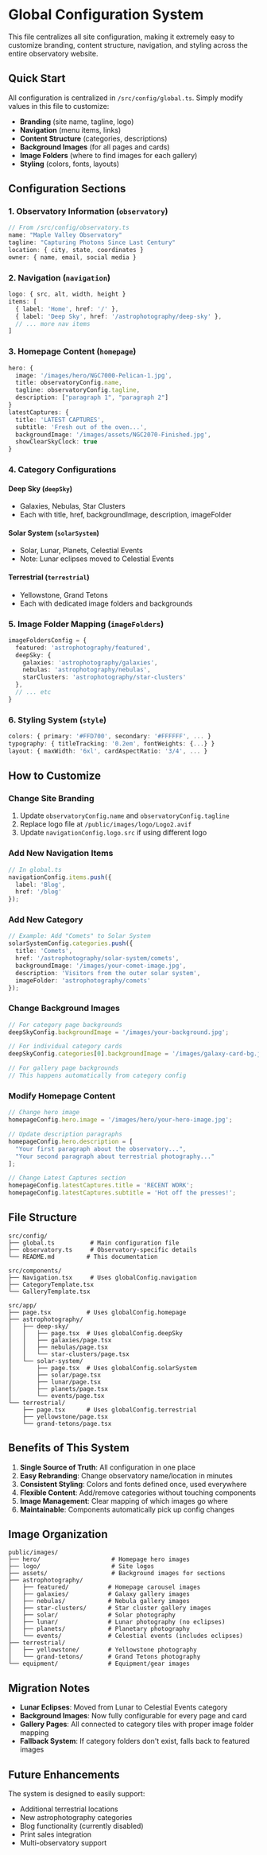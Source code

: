# Global Configuration System

This file centralizes all site configuration, making it extremely easy to customize branding, content structure, navigation, and styling across the entire observatory website.

## Quick Start

All configuration is centralized in `/src/config/global.ts`. Simply modify values in this file to customize:

- **Branding** (site name, tagline, logo)
- **Navigation** (menu items, links)
- **Content Structure** (categories, descriptions)
- **Background Images** (for all pages and cards)
- **Image Folders** (where to find images for each gallery)
- **Styling** (colors, fonts, layouts)

## Configuration Sections

### 1. Observatory Information (`observatory`)
```typescript
// From /src/config/observatory.ts
name: "Maple Valley Observatory"
tagline: "Capturing Photons Since Last Century"
location: { city, state, coordinates }
owner: { name, email, social media }
```

### 2. Navigation (`navigation`)
```typescript
logo: { src, alt, width, height }
items: [
  { label: 'Home', href: '/' },
  { label: 'Deep Sky', href: '/astrophotography/deep-sky' },
  // ... more nav items
]
```

### 3. Homepage Content (`homepage`)
```typescript
hero: {
  image: '/images/hero/NGC7000-Pelican-1.jpg',
  title: observatoryConfig.name,
  tagline: observatoryConfig.tagline,
  description: ["paragraph 1", "paragraph 2"]
}
latestCaptures: {
  title: 'LATEST CAPTURES',
  subtitle: 'Fresh out of the oven...',
  backgroundImage: '/images/assets/NGC2070-Finished.jpg',
  showClearSkyClock: true
}
```

### 4. Category Configurations

#### Deep Sky (`deepSky`)
- Galaxies, Nebulas, Star Clusters
- Each with title, href, backgroundImage, description, imageFolder

#### Solar System (`solarSystem`)
- Solar, Lunar, Planets, Celestial Events
- Note: Lunar eclipses moved to Celestial Events

#### Terrestrial (`terrestrial`)
- Yellowstone, Grand Tetons
- Each with dedicated image folders and backgrounds

### 5. Image Folder Mapping (`imageFolders`)
```typescript
imageFoldersConfig = {
  featured: 'astrophotography/featured',
  deepSky: {
    galaxies: 'astrophotography/galaxies',
    nebulas: 'astrophotography/nebulas',
    starClusters: 'astrophotography/star-clusters'
  },
  // ... etc
}
```

### 6. Styling System (`style`)
```typescript
colors: { primary: '#FFD700', secondary: '#FFFFFF', ... }
typography: { titleTracking: '0.2em', fontWeights: {...} }
layout: { maxWidth: '6xl', cardAspectRatio: '3/4', ... }
```

## How to Customize

### Change Site Branding
1. Update `observatoryConfig.name` and `observatoryConfig.tagline`
2. Replace logo file at `/public/images/logo/Logo2.avif`
3. Update `navigationConfig.logo.src` if using different logo

### Add New Navigation Items
```typescript
// In global.ts
navigationConfig.items.push({
  label: 'Blog',
  href: '/blog'
});
```

### Add New Category
```typescript
// Example: Add "Comets" to Solar System
solarSystemConfig.categories.push({
  title: 'Comets',
  href: '/astrophotography/solar-system/comets',
  backgroundImage: '/images/your-comet-image.jpg',
  description: 'Visitors from the outer solar system',
  imageFolder: 'astrophotography/comets'
});
```

### Change Background Images
```typescript
// For category page backgrounds
deepSkyConfig.backgroundImage = '/images/your-background.jpg';

// For individual category cards
deepSkyConfig.categories[0].backgroundImage = '/images/galaxy-card-bg.jpg';

// For gallery page backgrounds
// This happens automatically from category config
```

### Modify Homepage Content
```typescript
// Change hero image
homepageConfig.hero.image = '/images/hero/your-hero-image.jpg';

// Update description paragraphs
homepageConfig.hero.description = [
  "Your first paragraph about the observatory...",
  "Your second paragraph about terrestrial photography..."
];

// Change Latest Captures section
homepageConfig.latestCaptures.title = 'RECENT WORK';
homepageConfig.latestCaptures.subtitle = 'Hot off the presses!';
```

## File Structure

```
src/config/
├── global.ts          # Main configuration file
├── observatory.ts     # Observatory-specific details
└── README.md         # This documentation

src/components/
├── Navigation.tsx     # Uses globalConfig.navigation
├── CategoryTemplate.tsx
└── GalleryTemplate.tsx

src/app/
├── page.tsx          # Uses globalConfig.homepage
├── astrophotography/
│   ├── deep-sky/
│   │   ├── page.tsx  # Uses globalConfig.deepSky
│   │   ├── galaxies/page.tsx
│   │   ├── nebulas/page.tsx
│   │   └── star-clusters/page.tsx
│   └── solar-system/
│       ├── page.tsx  # Uses globalConfig.solarSystem
│       ├── solar/page.tsx
│       ├── lunar/page.tsx
│       ├── planets/page.tsx
│       └── events/page.tsx
└── terrestrial/
    ├── page.tsx      # Uses globalConfig.terrestrial
    ├── yellowstone/page.tsx
    └── grand-tetons/page.tsx
```

## Benefits of This System

1. **Single Source of Truth**: All configuration in one place
2. **Easy Rebranding**: Change observatory name/location in minutes
3. **Consistent Styling**: Colors and fonts defined once, used everywhere
4. **Flexible Content**: Add/remove categories without touching components
5. **Image Management**: Clear mapping of which images go where
6. **Maintainable**: Components automatically pick up config changes

## Image Organization

```
public/images/
├── hero/                    # Homepage hero images
├── logo/                    # Site logos
├── assets/                  # Background images for sections
├── astrophotography/
│   ├── featured/           # Homepage carousel images
│   ├── galaxies/           # Galaxy gallery images
│   ├── nebulas/            # Nebula gallery images
│   ├── star-clusters/      # Star cluster gallery images
│   ├── solar/              # Solar photography
│   ├── lunar/              # Lunar photography (no eclipses)
│   ├── planets/            # Planetary photography
│   └── events/             # Celestial events (includes eclipses)
├── terrestrial/
│   ├── yellowstone/        # Yellowstone photography
│   └── grand-tetons/       # Grand Tetons photography
└── equipment/              # Equipment/gear images
```

## Migration Notes

- **Lunar Eclipses**: Moved from Lunar to Celestial Events category
- **Background Images**: Now fully configurable for every page and card
- **Gallery Pages**: All connected to category tiles with proper image folder mapping
- **Fallback System**: If category folders don't exist, falls back to featured images

## Future Enhancements

The system is designed to easily support:
- Additional terrestrial locations
- New astrophotography categories
- Blog functionality (currently disabled)
- Print sales integration
- Multi-observatory support
